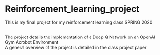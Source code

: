 # Reinforcement_learning_project
This is my final project for my reinforcement learning class SPRING 2020<br><br>

The project details the implementation of a Deep Q Network on an OpenAI Gym Acrobot Environment<br>
A general overview of the project is detailed in the class project paper
 
